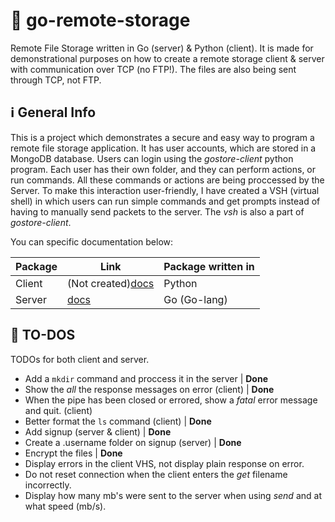 # 📁 go-remote-storage
Remote File Storage written in Go (server) & Python (client). It is made for demonstrational purposes on how to create a remote storage client & server with communication over TCP (no FTP!). The files are also being sent through TCP, not FTP.


  
## ℹ️ General Info

This is a project which demonstrates a secure and easy way to program a remote file storage application. It has user accounts, which are stored in a MongoDB database. Users can login using the _gostore-client_ python program. Each user has their own folder, and they can perform actions, or run commands. All these commands or actions are being proccessed by the Server. To make this interaction user-friendly, I have created a VSH (virtual shell) in which users can run simple commands and get prompts instead of having to manually send packets to the server. The _vsh_ is also a part of _gostore-client_.

You can specific documentation below:

|Package|Link|Package written in|
|----|----|----|
|Client|(Not created)[docs](gostore-client/README.md)|Python|
|Server|[docs](gostore-server/README.md)|Go (Go-lang)|

## :memo: TO-DOS

TODOs for both client and server.

- Add a `mkdir` command and proccess it in the server | **Done**
- Show the _all_ the response messages on error (client) | **Done**
- When the pipe has been closed or errored, show a _fatal_ error message and quit. (client)
- Better format the `ls` command (client) | **Done**
- Add signup (server & client) | **Done**
- Create a .username folder on signup (server) | **Done**
- Encrypt the files | **Done**
- Display errors in the client VHS, not display plain response on error.
- Do not reset connection when the client enters the _get_ filename incorrectly.
- Display how many mb's were sent to the server when using _send_ and at what speed (mb/s).

#
